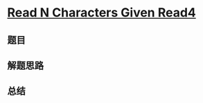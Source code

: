 # [Read N Characters Given Read4](https://leetcode.com/problems/read-n-characters-given-read4/)

## 题目


## 解题思路


## 总结



